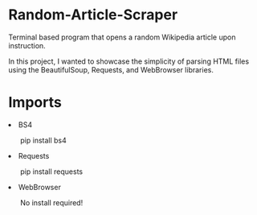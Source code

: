 # Random-Article-Scraper
Terminal based program that opens a random Wikipedia article upon instruction.

In this project, I wanted to showcase the simplicity of parsing HTML files using the BeautifulSoup, Requests, and WebBrowser libraries.

<h1>Imports</h1>
  <li>BS4</li>
    <ul>pip install bs4</ul>
  <li>Requests</li>
    <ul>pip install requests</ul>
  <li>WebBrowser</li>
    <ul>No install required!</ul>
